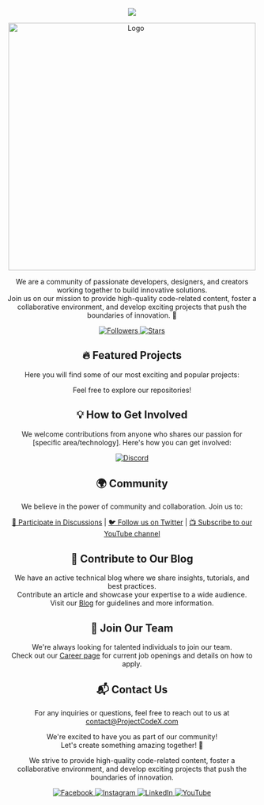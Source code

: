 <!-- Typing Animation -->
<p align="center">
  <img src="https://readme-typing-svg.herokuapp.com?color=DC143C&center=true&lines=Welcome+to+ProjectCodex;Exploring+the+world+of+code;Sharing+exciting+projects+and+scripts;Enjoy+your+stay!&width=600&height=240">
</p>

<!-- Logo -->
<p align="center">
  <a href="https://github.com/Team-ProjectCodeX/ProjectCodeX">
    <img src="https://telegra.ph/file/737e6157e017e88abbd8f.jpg" alt="Logo" width="500">
  </a>
</p>

<!-- Description -->
<p align="center">
  We are a community of passionate developers, designers, and creators working together to build innovative solutions.<br>
  Join us on our mission to provide high-quality code-related content, foster a collaborative environment, and develop exciting projects that push the boundaries of innovation. 🚀
</p>

<!-- Badges -->
<p align="center">
  <a href="https://github.com/Team-ProjectCodeX?tab=repositories">
    <img src="https://img.shields.io/github/followers/Team-ProjectCodeX?label=Followers&style=for-the-badge&logo=github" alt="Followers">
  </a>
  <a href="https://github.com/Team-ProjectCodeX?tab=repositories">
    <img src="https://img.shields.io/github/stars/Team-ProjectCodeX?label=Stars&style=for-the-badge&logo=github" alt="Stars">
  </a>
</p>

<!-- Featured Projects -->
<h2 align="center">🔥 Featured Projects</h2>

<p align="center">
  Here you will find some of our most exciting and popular projects:
</p>

<p align="center">
  Feel free to explore our repositories!
</p>

<!-- Get Involved -->
<h2 align="center">💡 How to Get Involved</h2>

<p align="center">
  We welcome contributions from anyone who shares our passion for [specific area/technology]. Here's how you can get involved:
</p>

<p align="center">
  <a href="https://discord.gg/organization">
    <img src="https://img.shields.io/discord/organization?label=Discord&style=for-the-badge&logo=discord" alt="Discord">
  </a>
</p>

<!-- Community -->
<h2 align="center">🌍 Community</h2>

<p align="center">
  We believe in the power of community and collaboration. Join us to:
</p>

<p align="center">
  <a href="https://github.com/Team-ProjectCodeX/discussions">💬 Participate in Discussions</a> |
  <a href="https://twitter.com/organization">🐦 Follow us on Twitter</a> |
  <a href="https://youtube.com/organization">📺 Subscribe to our YouTube channel</a>
</p>

<!-- Contribute to Blog -->
<h2 align="center">📢 Contribute to Our Blog</h2>

<p align="center">
  We have an active technical blog where we share insights, tutorials, and best practices.<br>
  Contribute an article and showcase your expertise to a wide audience.<br>
  Visit our <a href="https://blog.organization.com">Blog</a> for guidelines and more information.
</p>

<!-- Join Our Team -->
<h2 align="center">🌟 Join Our Team</h2>

<p align="center">
  We're always looking for talented individuals to join our team.<br>
  Check out our <a href="https://organization.com/careers">Career page</a> for current job openings and details on how to apply.
</p>

<!-- Contact -->
<h2 align="center">📬 Contact Us</h2>
<p align="center">
  For any inquiries or questions, feel free to reach out to us at<br>
  <a href="mailto:contact@ProjectCodeX.com">contact@ProjectCodeX.com</a>
</p>
<p align="center">
  We're excited to have you as part of our community!<br>
  Let's create something amazing together! 🎉
</p>

<!-- Enhanced Features -->
<!-- Added a brief mission statement -->
<p align="center">
  We strive to provide high-quality code-related content, foster a collaborative environment, and develop exciting projects that push the boundaries of innovation.
</p>
<!-- Added social media icons -->
<p align="center">
  <a href="https://facebook.com/ProjectCodeX">
    <img src="https://img.shields.io/badge/Follow-Facebook-%231877F2?style=for-the-badge&logo=facebook" alt="Facebook">
  </a>
  <a href="https://instagram.com/ProjectCodeX">
    <img src="https://img.shields.io/badge/Follow-Instagram-%23E4405F?style=for-the-badge&logo=instagram" alt="Instagram">
  </a>
  <a href="https://linkedin.com/company/ProjectCodeX">
    <img src="https://img.shields.io/badge/Follow-LinkedIn-%230077B5?style=for-the-badge&logo=linkedin" alt="LinkedIn">
  </a>
  <a href="https://youtube.com/ProjectCodeX">
    <img src="https://img.shields.io/badge/Subscribe-YouTube-%23FF0000?style=for-the-badge&logo=youtube" alt="YouTube">
  </a>
</p>
